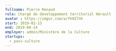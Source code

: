```yaml
---
fullname: Pierre Renaud
role: Chargé de développement territorial Hérault
avatar : https://imgur.com/a/Yh9Zlhh
start: 2019-02-13
end: 2019-08-14
employer: admin/Ministère de la Culture
startups:
  - pass-culture
---
```

